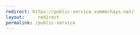 ```yaml
---
redirect: https://public-service.summerhays.net/
layout:     redirect
permalink: /public-service
---
```

